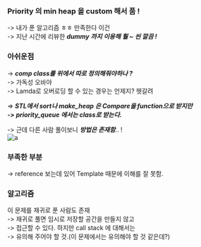 ### Priority 의 min heap 을 custom 해서 품 !     
-> 내가 푼 알고리즘 ㅎㅎ 만족한다 이건    
-> 지난 시간에 리뷰한 ***dummy 까지 이용해 훨 ~ 씬 깔끔 !***    

### 아쉬운점    
-> ***comp class를 위에서 따로 정의해줘야하나 ?***    
-> 가독성 오바야    
-> Lamda로 오버로딩 할 수 있는 경우는 언제지? 헷갈려    

=> ***STL에서 sort나 make_heap 은 Compare을 function으로 받지만    
-> priority_queue 에서는 class로 받는다.***    
     
-> 근데 다른 사람 풀이보니 ***방법은 존재함***.. !     
![a](https://user-images.githubusercontent.com/70446214/152685598-12efbfb7-ef02-443a-a9af-f339e0aa9f92.png)



### 부족한 부분
-> reference 보는데 있어 Template 때문에 이해를 잘 못함.   

###  알고리즘

이 문제를 재귀로 푼 사람도 존재    
-> 재귀로 풀면 임시로 저장할 공간을 만들지 않고  
-> 접근할 수 있다. 하지만 call stack 에 대해서는  
-> 유의해 주어야 할 것.(이 문제에서는 유의해야 할 것 같은데?)  

